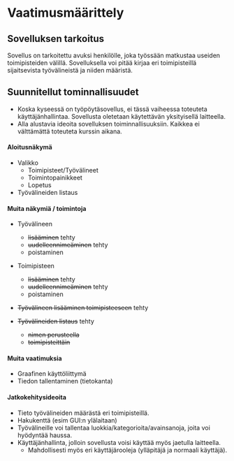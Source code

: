 # Vaatimusmäärittely

## Sovelluksen tarkoitus

Sovellus on tarkoitettu avuksi henkilölle, joka työssään matkustaa useiden toimipisteiden välillä.
Sovelluksella voi pitää kirjaa eri toimipisteillä sijaitsevista työvälineistä ja niiden määristä.

## Suunnitellut tominnallisuudet

* Koska kyseessä on työpöytäsovellus, ei tässä vaiheessa toteuteta käyttäjänhallintaa. Sovellusta oletetaan käytettävän yksityisellä laitteella.
* Alla alustavia ideoita sovelluksen toiminnallisuuksiin. Kaikkea ei välttämättä toteuteta kurssin aikana.

#### Aloitusnäkymä
* Valikko
    * Toimipisteet/Työvälineet
    * Toimintopainikkeet
    * Lopetus
* Työvälineiden listaus

#### Muita näkymiä / toimintoja
* Työvälineen
    * ~~lisääminen~~ tehty
    * ~~uudelleennimeäminen~~ tehty
    * poistaminen

* Toimipisteen
    * ~~lisääminen~~ tehty
    * ~~uudelleennimeäminen~~ tehty
    * poistaminen

* ~~Työvälineen lisääminen toimipisteeseen~~ tehty

* ~~Työvälineiden listaus~~ tehty
    * ~~nimen perusteella~~
    * ~~toimipisteittäin~~
    
#### Muita vaatimuksia
* Graafinen käyttöliittymä
* Tiedon tallentaminen (tietokanta)


#### Jatkokehitysideoita
* Tieto työvälineiden määrästä eri toimipisteillä.
* Hakukenttä (esim GUI:n ylälaitaan)
* Työvälineille voi tallentaa luokkia/kategorioita/avainsanoja, joita voi hyödyntää haussa.
* Käyttäjänhallinta, jolloin sovellusta voisi käyttää myös jaetulla laitteella.
    * Mahdollisesti myös eri käyttäjärooleja (ylläpitäjä ja normaali käyttäjä).
